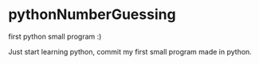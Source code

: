 # pythonNumberGuessing
first python small program :)


Just start learning python, commit my first small program made in python.
